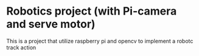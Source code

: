 # Robotics project (with Pi-camera and serve motor)
This is a project that utilize raspberry pi and opencv to implement a robotc track action
